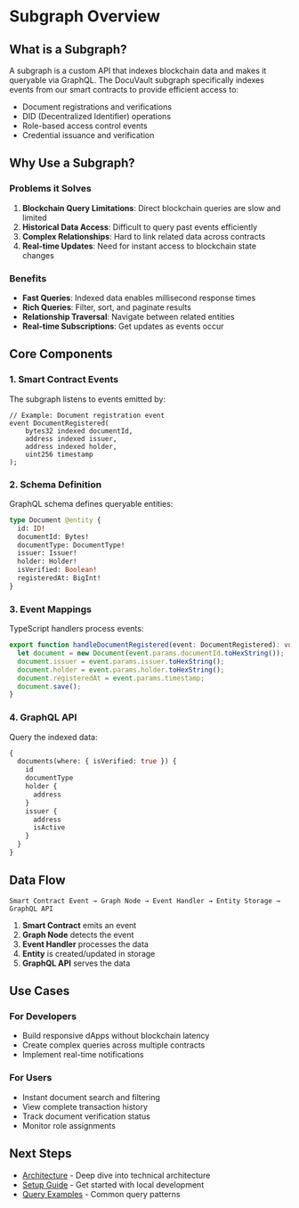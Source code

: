 # Subgraph Overview

## What is a Subgraph?

A subgraph is a custom API that indexes blockchain data and makes it queryable via GraphQL. The DocuVault subgraph specifically indexes events from our smart contracts to provide efficient access to:

- Document registrations and verifications
- DID (Decentralized Identifier) operations
- Role-based access control events
- Credential issuance and verification

## Why Use a Subgraph?

### Problems it Solves

1. **Blockchain Query Limitations**: Direct blockchain queries are slow and limited
2. **Historical Data Access**: Difficult to query past events efficiently
3. **Complex Relationships**: Hard to link related data across contracts
4. **Real-time Updates**: Need for instant access to blockchain state changes

### Benefits

- **Fast Queries**: Indexed data enables millisecond response times
- **Rich Queries**: Filter, sort, and paginate results
- **Relationship Traversal**: Navigate between related entities
- **Real-time Subscriptions**: Get updates as events occur

## Core Components

### 1. Smart Contract Events

The subgraph listens to events emitted by:

```solidity
// Example: Document registration event
event DocumentRegistered(
    bytes32 indexed documentId,
    address indexed issuer,
    address indexed holder,
    uint256 timestamp
);
```

### 2. Schema Definition

GraphQL schema defines queryable entities:

```graphql
type Document @entity {
  id: ID!
  documentId: Bytes!
  documentType: DocumentType!
  issuer: Issuer!
  holder: Holder!
  isVerified: Boolean!
  registeredAt: BigInt!
}
```

### 3. Event Mappings

TypeScript handlers process events:

```typescript
export function handleDocumentRegistered(event: DocumentRegistered): void {
  let document = new Document(event.params.documentId.toHexString());
  document.issuer = event.params.issuer.toHexString();
  document.holder = event.params.holder.toHexString();
  document.registeredAt = event.params.timestamp;
  document.save();
}
```

### 4. GraphQL API

Query the indexed data:

```graphql
{
  documents(where: { isVerified: true }) {
    id
    documentType
    holder {
      address
    }
    issuer {
      address
      isActive
    }
  }
}
```

## Data Flow

```
Smart Contract Event → Graph Node → Event Handler → Entity Storage → GraphQL API
```

1. **Smart Contract** emits an event
2. **Graph Node** detects the event
3. **Event Handler** processes the data
4. **Entity** is created/updated in storage
5. **GraphQL API** serves the data

## Use Cases

### For Developers

- Build responsive dApps without blockchain latency
- Create complex queries across multiple contracts
- Implement real-time notifications

### For Users

- Instant document search and filtering
- View complete transaction history
- Track document verification status
- Monitor role assignments

## Next Steps

- [Architecture](./architecture.md) - Deep dive into technical architecture
- [Setup Guide](./setup-guide.md) - Get started with local development
- [Query Examples](./query-examples.md) - Common query patterns